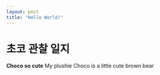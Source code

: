 ```yaml
---
layout: post
title: "Hello World!"
---
```

# 초코 관찰 일지
**Choco so cute**
My plushie Choco is a little cute brown bear
